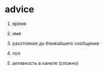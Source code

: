 # advice
1. время
2. имя 
3. расстояние до ближайшего сообщение
4. пол

5. активность в канеле (сложно)
